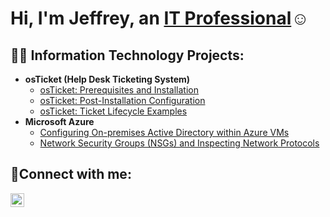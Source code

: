 <h1>Hi, I'm Jeffrey, an <a href="https://linkedin.com/in//jeffrey-mecono-554654134
">IT Professional</a>☺</h1>

<h2>👨‍💻 Information Technology Projects:</h2>

- <b>osTicket (Help Desk Ticketing System)</b>
  - [osTicket: Prerequisites and Installation](https://github.com/jmecono85/osticket-prereqs)
  - [osTicket: Post-Installation Configuration](https://github.com/jmecono85/post-install-config)
  - [osTicket: Ticket Lifecycle Examples](https://github.com/jmecono85/ticket-lifecycle)
- <b>Microsoft Azure</b>
  - [Configuring On-premises Active Directory within Azure VMs](https://github.com/jmecono85/configure-ad)
  - [Network Security Groups (NSGs) and Inspecting Network Protocols](https://github.com/jmecono85/azure-network-protocols)

<h2>🤳Connect with me:</h2>


[<img align="left" alt="Josh | LinkedIn" width="22px" src="https://cdn.jsdelivr.net/npm/simple-icons@v3/icons/linkedin.svg" />][linkedin]




[linkedin]: https://linkedin.com/in//jeffrey-mecono-554654134

